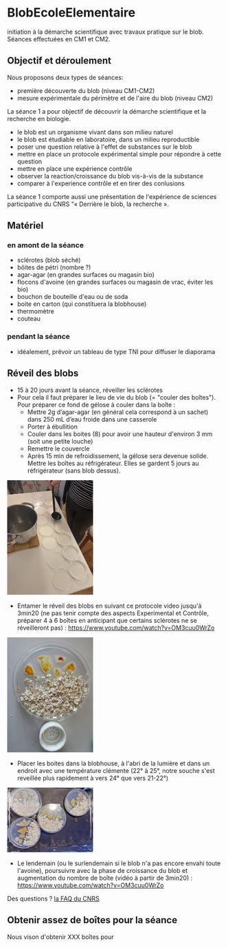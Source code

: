 # BlobEcoleElementaire
initiation à la démarche scientifique avec travaux pratique sur le blob. Séances effectuées en CM1 et CM2.

## Objectif et déroulement 

Nous proposons deux types de séances:
* première découverte du blob (niveau CM1-CM2)
* mesure expérimentale du périmètre et de l'aire du blob (niveau CM2)

La séance 1 a pour objectif de découvrir la démarche scientifique et la recherche en biologie. 
* le blob est un organisme vivant dans son milieu naturel
* le blob est étudiable en laboratoire, dans un milieu reproductible 
* poser une question relative à l'effet de substances sur le blob
* mettre en place un protocole expérimental simple pour répondre à cette question
* mettre en place une expérience contrôle
* observer la reaction/croissance du blob vis-à-vis de la substance
* comparer à l'experience contrôle et en tirer des conlusions

La séance 1 comporte aussi une présentation de l'expérience de sciences participative du CNRS "« Derrière le blob, la recherche ». 
 

## Matériel 

### en amont de la séance
* sclérotes (blob séché)
* bôites de pétri (nombre ?)
* agar-agar (en grandes surfaces ou magasin bio)
* flocons d'avoine (en grandes surfaces ou magasin de vrac, éviter les bio)
* bouchon de bouteille d'eau ou de soda
* boite en carton (qui constituera la blobhouse)
* thermomètre
* couteau

### pendant la séance
* idéalement, prévoir un tableau de type TNI pour diffuser le diaporama


## Réveil des blobs
* 15 à 20 jours avant la séance, réveiller les sclérotes
* Pour cela il faut préparer le lieu de vie du blob (= "couler des boîtes"). Pour préparer ce fond de gélose à couler dans la boîte :
	-	Mettre 2g d’agar-agar (en général cela correspond à un sachet) dans 250 mL d’eau froide dans une casserole
	-	Porter à ébullition
	-	Couler dans les boites (8) pour avoir une hauteur d'environ 3 mm (soit une petite louche)
	-	Remettre le couvercle
	-	Après 15 min de refroidissement, la gélose sera devenue solide. Mettre les boîtes au réfrigérateur. Elles se gardent 5 jours au réfrigérateur (sans blob dessus).

<img src="images/1_couler_boites.jpeg" alt="boites" width="200"/>
	
* Entamer le réveil des blobs en suivant ce protocole video jusqu'à 3min20 (ne pas tenir compte des aspects Experimental et Contrôle, préparer 4 à 6 boîtes en anticipant que certains sclérotes ne se réveilleront pas) : https://www.youtube.com/watch?v=OM3cuu0WrZo

<img src="images/2_reveil.jpg" alt="boites" width="200"/>


* Placer les boites dans la blobhouse, à l'abri de la lumière et dans un endroit avec une température clémente (22° à 25°, notre souche s'est reveillée plus rapidement à vers 24° que vers 21-22°)

<img src="images/3_blobhouse.jpg" alt="boites" width="200"/>

* Le lendemain (ou le surlendemain si le blob n'a pas encore envahi toute l'avoine), poursuivre avec la phase de croissance du blob et augmentation du nombre de boîte (vidéo à partir de 3min20) : https://www.youtube.com/watch?v=OM3cuu0WrZo

Des questions ? [la FAQ du CNRS](https://www.cnrs.fr/sites/default/files/download-file/BlobCNRS_FAQ_1.pdf)

## Obtenir assez de boîtes pour la séance

Nous vison d'obtenir XXX boîtes pour 